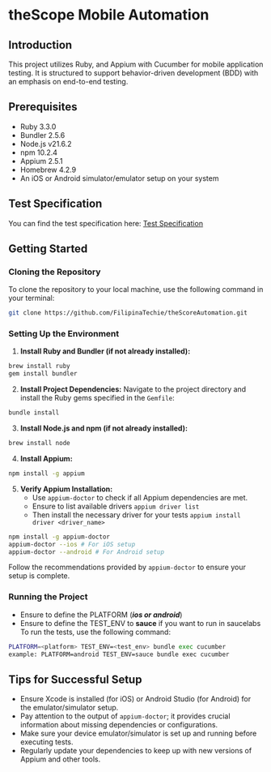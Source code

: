 # theScope Mobile Automation

## Introduction
This project utilizes Ruby, and Appium with Cucumber for mobile application testing. It is structured to support behavior-driven development (BDD) with an emphasis on end-to-end testing.

## Prerequisites
- Ruby 3.3.0
- Bundler  2.5.6
- Node.js v21.6.2
- npm 10.2.4
- Appium 2.5.1
- Homebrew 4.2.9 
- An iOS or Android simulator/emulator setup on your system

## Test Specification
You can find the test specification here: [Test Specification](https://docs.google.com/document/d/1IDYtmelyQIl-dXao-EQH3YAvfBvu4KSdnyfB4fjQbDI/edit?usp=)


## Getting Started

### Cloning the Repository
To clone the repository to your local machine, use the following command in your terminal:
```bash
git clone https://github.com/FilipinaTechie/theScoreAutomation.git
```

### Setting Up the Environment
1. **Install Ruby and Bundler (if not already installed):**
```bash
brew install ruby
gem install bundler
```

2. **Install Project Dependencies:**
   Navigate to the project directory and install the Ruby gems specified in the `Gemfile`:
```bash
bundle install
```

3. **Install Node.js and npm (if not already installed):**
```bash
brew install node
```

4. **Install Appium:**
```bash
npm install -g appium
```

5. **Verify Appium Installation:**
   - Use `appium-doctor` to check if all Appium dependencies are met.
   - Ensure to list available drivers `appium driver list`
   - Then install the necessary driver for your tests `appium install driver <driver_name>` 
```bash
npm install -g appium-doctor
appium-doctor --ios # For iOS setup
appium-doctor --android # For Android setup
```
Follow the recommendations provided by `appium-doctor` to ensure your setup is complete.

### Running the Project
- Ensure to define the PLATFORM (**_ios or android_**)
- Ensure to define the TEST_ENV to **sauce** if you want to run in saucelabs
To run the tests, use the following command:
```bash
PLATFORM=<platform> TEST_ENV=<test_env> bundle exec cucumber
example: PLATFORM=android TEST_ENV=sauce bundle exec cucumber
```

## Tips for Successful Setup
- Ensure Xcode is installed (for iOS) or Android Studio (for Android) for the emulator/simulator setup.
- Pay attention to the output of `appium-doctor`; it provides crucial information about missing dependencies or configurations.
- Make sure your device emulator/simulator is set up and running before executing tests.
- Regularly update your dependencies to keep up with new versions of Appium and other tools.